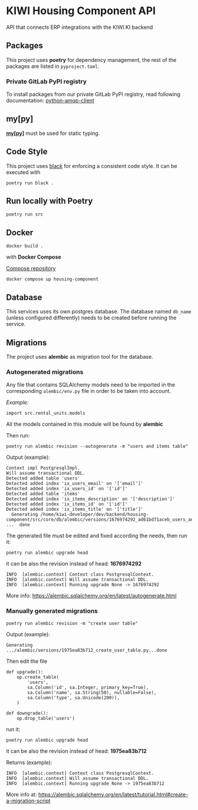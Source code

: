 # KIWI Housing Component API

API that connects ERP integrations with the KIWI.KI backend

## Packages

This project uses **poetry** for dependency management, the rest of the packages are listed in `pyproject.toml`.

### Private GitLab PyPI registry
To install packages from our private GitLab PyPI registry, read following documentation:
[python-amqp-client](https://gitlab.kiwi.ki/backend/python-amqp-client#installation-with-poetry)

## **my[py]**
[**my[py]**](https://mypy.readthedocs.io/en/stable/getting_started.html) must be used for static typing.

## Code Style

This project uses [black](https://github.com/psf/black) for enforcing a consistent code style. It can be executed with
```
poetry run black .
```

## Run locally with **Poetry**
```
poetry run src
```

## Docker
```
docker build .
```

with **Docker Compose**

[Compose repository](https://gitlab.kiwi.ki/eng/compose/-/tree/master)

```
docker compose up housing-component
```

## Database

This services uses its own postgres database. The database named `db_name` (unless configured differently) needs to be created before running the service.

## Migrations
The project uses **alembic** as migration tool for the database.

### Autogenerated migrations

Any file that contains SQLAlchemy models need to be imported in the corresponding `alembic/env.py` file in order to be taken into account.

_Example:_

```
import src.rental_units.models
```
All the models contained in this module will be found by **alembic**

Then run:
```
poetry run alembic revision --autogenerate -m "users and items table"
```

Output (example):
```
Context impl PostgresqlImpl.
Will assume transactional DDL.
Detected added table 'users'
Detected added index 'ix_users_email' on '['email']'
Detected added index 'ix_users_id' on '['id']'
Detected added table 'items'
Detected added index 'ix_items_description' on '['description']'
Detected added index 'ix_items_id' on '['id']'
Detected added index 'ix_items_title' on '['title']'
  Generating /home/kiwi-developer/dev/backend/housing-component/src/core/db/alembic/versions/1676974292_ad61bd71aceb_users_and_items_table.py ...  done
  ```

The generated file must be edited and fixed according the needs, then run it:
```
poetry run alembic upgrade head
```
it can be also the revision instead of head: __1676974292__
```
INFO  [alembic.context] Context class PostgresqlContext.
INFO  [alembic.context] Will assume transactional DDL.
INFO  [alembic.context] Running upgrade None -> 1676974292
```

More info: https://alembic.sqlalchemy.org/en/latest/autogenerate.html

### Manually generated migrations

```
poetry run alembic revision -m "create user table"
```
Output (example):
```
Generating .../alembic/versions/1975ea83b712_create_user_table.py...done
```

Then edit the file

```
def upgrade():
    op.create_table(
        'users',
        sa.Column('id', sa.Integer, primary_key=True),
        sa.Column('name', sa.String(50), nullable=False),
        sa.Column('type', sa.Unicode(200)),
    )

def downgrade():
    op.drop_table('users')
```

run it:

```
poetry run alembic upgrade head
```
it can be also the revision instead of head: __1975ea83b712__

Returns (example):
```
INFO  [alembic.context] Context class PostgresqlContext.
INFO  [alembic.context] Will assume transactional DDL.
INFO  [alembic.context] Running upgrade None -> 1975ea83b712
```

More info at: https://alembic.sqlalchemy.org/en/latest/tutorial.html#create-a-migration-script
